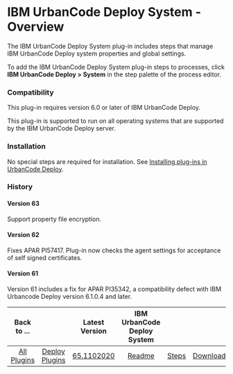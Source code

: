
# IBM UrbanCode Deploy System - Overview

The IBM UrbanCode Deploy System plug-in includes steps that manage IBM UrbanCode Deploy system properties and global settings.

To add the IBM UrbanCode Deploy System plug-in steps to processes, click **IBM UrbanCode Deploy > System** in the step palette of the process editor.

### Compatibility

This plug-in requires version 6.0 or later of IBM UrbanCode Deploy.

This plug-in is supported to run on all operating systems that are supported by the IBM UrbanCode Deploy server.

### Installation

No special steps are required for installation. See [Installing plug-ins in UrbanCode Deploy](https://community.ibm.com/community/user/wasdevops/blogs/laurel-dickson-bull1/2022/06/13/install-plugins "Installing plug-ins in UrbanCode Deploy").

### History

#### Version 63

Support property file encryption.

#### Version 62

Fixes APAR PI57417. Plug-in now checks the agent settings for acceptance of self signed certificates.

#### Version 61

Version 61 includes a fix for APAR PI35342, a compatibility defect with IBM Urbancode Deploy version 6.1.0.4 and later.



|Back to ...||Latest Version|IBM UrbanCode Deploy System |||
| :---: | :---: | :---: | :---: | :---: | :---: |
|[All Plugins](../../index.md)|[Deploy Plugins](../README.md)|[65.1102020](https://raw.githubusercontent.com/UrbanCode/IBM-UCD-PLUGINS/main/files/uDeploy-System/uDeploy-System-65.1102020.zip)|[Readme](README.md)|[Steps](steps.md)|[Downloads](downloads.md)|
